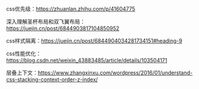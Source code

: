 css优先级：https://zhuanlan.zhihu.com/p/41604775

深入理解圣杯布局和双飞翼布局：https://juejin.cn/post/6844903817104850952

css样式隔离：https://juejin.cn/post/6844904034281734151#heading-9

css性能优化：https://blog.csdn.net/weixin_43883485/article/details/103504171

层叠上下文：https://www.zhangxinxu.com/wordpress/2016/01/understand-css-stacking-context-order-z-index/

